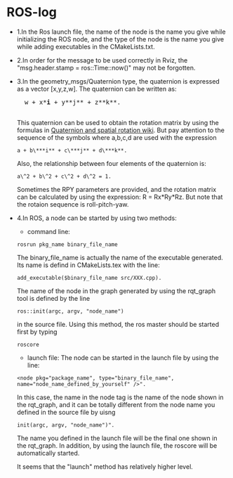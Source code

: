 # ROS-log
- 1.In the Ros launch file, the name of the node is the name you give while initializing the ROS node, 
and the type of the node is the name you give while adding executables in the CMakeLists.txt.

- 2.In order for the message to be used correctly in Rviz, the "msg.header.stamp = ros::Time::now()" may not be forgotten.

- 3.In the geometry_msgs/Quaternion type, the quaternion is expressed as a vector \[x,y,z,w\]. The quaternion can be written as:
    <pre>
    w + x*<b>i</b> + y**j** + z**k**. 
    </pre>
    This quaternion can be used to obtain the rotation matrix by using the formulas in [Quaternion and spatial rotation wiki](https://en.wikipedia.org/wiki/Quaternions_and_spatial_rotation). But pay attention to the sequence of the symbols where a,b,c,d are used with the expression 
    ```
    a + b\***i** + c\***j** + d\***k**.
    ```
    
    Also, the relationship between four elements of the quaternion is:  
    ```
    a\^2 + b\^2 + c\^2 + d\^2 = 1.  
    ```

    Sometimes the RPY parameters are provided, and the rotation matrix can be calculated by using the expression: R = Rx\*Ry\*Rz. But note that the rotaion sequence is roll-pitch-yaw.

- 4.In ROS, a node can be started by using two methods:
     - command line: 
     ```
     rosrun pkg_name binary_file_name 
     ```
     The binary_file_name is actually the name of the executable generated. Its name is defind in CMakeLists.tex with the line:
     ```
     add_executable($binary_file_name src/XXX.cpp).
     ```
     The name of the node in the graph generated by using the rqt_graph tool is defined by the line 
     ```
     ros::init(argc, argv, "node_name")
     ```
     in the source file.
     Using this method, the ros master should be started first by typing 
     ```
     roscore
     ```
     - launch file: The node can be started in the launch file by using the line:
     ```
     <node pkg="package_name", type="binary_file_name", name="node_name_defined_by_yourself" />". 
     ```
     In this case, the name in the node tag is the name of the node shown in the rqt_graph, and it can be totally different from the node name you defined in the source file by uisng 
     ```
     init(argc, argv, "node_name")".
     ```
     The name you defined in the launch file will be the final one shown in the rqt_graph. In addition, by using the launch file, the roscore will be automatically started.  
     
     It seems that the "launch" method has relatively higher level.
